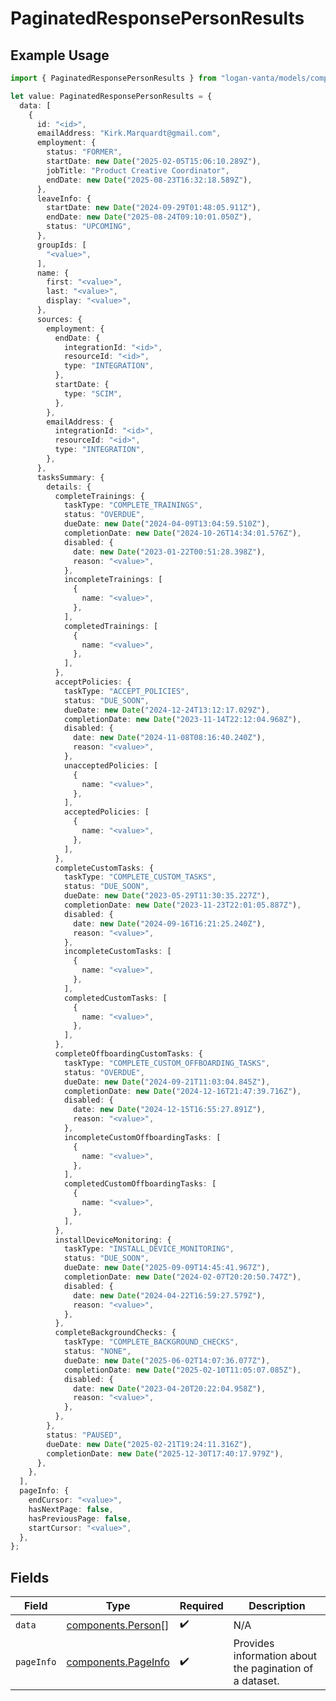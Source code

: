 # PaginatedResponsePersonResults

## Example Usage

```typescript
import { PaginatedResponsePersonResults } from "logan-vanta/models/components";

let value: PaginatedResponsePersonResults = {
  data: [
    {
      id: "<id>",
      emailAddress: "Kirk.Marquardt@gmail.com",
      employment: {
        status: "FORMER",
        startDate: new Date("2025-02-05T15:06:10.289Z"),
        jobTitle: "Product Creative Coordinator",
        endDate: new Date("2025-08-23T16:32:18.589Z"),
      },
      leaveInfo: {
        startDate: new Date("2024-09-29T01:48:05.911Z"),
        endDate: new Date("2025-08-24T09:10:01.050Z"),
        status: "UPCOMING",
      },
      groupIds: [
        "<value>",
      ],
      name: {
        first: "<value>",
        last: "<value>",
        display: "<value>",
      },
      sources: {
        employment: {
          endDate: {
            integrationId: "<id>",
            resourceId: "<id>",
            type: "INTEGRATION",
          },
          startDate: {
            type: "SCIM",
          },
        },
        emailAddress: {
          integrationId: "<id>",
          resourceId: "<id>",
          type: "INTEGRATION",
        },
      },
      tasksSummary: {
        details: {
          completeTrainings: {
            taskType: "COMPLETE_TRAININGS",
            status: "OVERDUE",
            dueDate: new Date("2024-04-09T13:04:59.510Z"),
            completionDate: new Date("2024-10-26T14:34:01.576Z"),
            disabled: {
              date: new Date("2023-01-22T00:51:28.398Z"),
              reason: "<value>",
            },
            incompleteTrainings: [
              {
                name: "<value>",
              },
            ],
            completedTrainings: [
              {
                name: "<value>",
              },
            ],
          },
          acceptPolicies: {
            taskType: "ACCEPT_POLICIES",
            status: "DUE_SOON",
            dueDate: new Date("2024-12-24T13:12:17.029Z"),
            completionDate: new Date("2023-11-14T22:12:04.968Z"),
            disabled: {
              date: new Date("2024-11-08T08:16:40.240Z"),
              reason: "<value>",
            },
            unacceptedPolicies: [
              {
                name: "<value>",
              },
            ],
            acceptedPolicies: [
              {
                name: "<value>",
              },
            ],
          },
          completeCustomTasks: {
            taskType: "COMPLETE_CUSTOM_TASKS",
            status: "DUE_SOON",
            dueDate: new Date("2023-05-29T11:30:35.227Z"),
            completionDate: new Date("2023-11-23T22:01:05.887Z"),
            disabled: {
              date: new Date("2024-09-16T16:21:25.240Z"),
              reason: "<value>",
            },
            incompleteCustomTasks: [
              {
                name: "<value>",
              },
            ],
            completedCustomTasks: [
              {
                name: "<value>",
              },
            ],
          },
          completeOffboardingCustomTasks: {
            taskType: "COMPLETE_CUSTOM_OFFBOARDING_TASKS",
            status: "OVERDUE",
            dueDate: new Date("2024-09-21T11:03:04.845Z"),
            completionDate: new Date("2024-12-16T21:47:39.716Z"),
            disabled: {
              date: new Date("2024-12-15T16:55:27.891Z"),
              reason: "<value>",
            },
            incompleteCustomOffboardingTasks: [
              {
                name: "<value>",
              },
            ],
            completedCustomOffboardingTasks: [
              {
                name: "<value>",
              },
            ],
          },
          installDeviceMonitoring: {
            taskType: "INSTALL_DEVICE_MONITORING",
            status: "DUE_SOON",
            dueDate: new Date("2025-09-09T14:45:41.967Z"),
            completionDate: new Date("2024-02-07T20:20:50.747Z"),
            disabled: {
              date: new Date("2024-04-22T16:59:27.579Z"),
              reason: "<value>",
            },
          },
          completeBackgroundChecks: {
            taskType: "COMPLETE_BACKGROUND_CHECKS",
            status: "NONE",
            dueDate: new Date("2025-06-02T14:07:36.077Z"),
            completionDate: new Date("2025-02-10T11:05:07.085Z"),
            disabled: {
              date: new Date("2023-04-20T20:22:04.958Z"),
              reason: "<value>",
            },
          },
        },
        status: "PAUSED",
        dueDate: new Date("2025-02-21T19:24:11.316Z"),
        completionDate: new Date("2025-12-30T17:40:17.979Z"),
      },
    },
  ],
  pageInfo: {
    endCursor: "<value>",
    hasNextPage: false,
    hasPreviousPage: false,
    startCursor: "<value>",
  },
};
```

## Fields

| Field                                                      | Type                                                       | Required                                                   | Description                                                |
| ---------------------------------------------------------- | ---------------------------------------------------------- | ---------------------------------------------------------- | ---------------------------------------------------------- |
| `data`                                                     | [components.Person](../../models/components/person.md)[]   | :heavy_check_mark:                                         | N/A                                                        |
| `pageInfo`                                                 | [components.PageInfo](../../models/components/pageinfo.md) | :heavy_check_mark:                                         | Provides information about the pagination of a dataset.    |